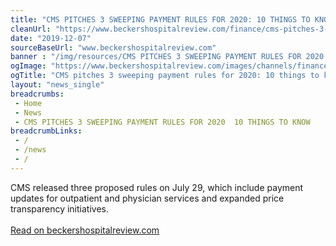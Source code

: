 ```yaml
--- 
title: "CMS PITCHES 3 SWEEPING PAYMENT RULES FOR 2020: 10 THINGS TO KNOW"
cleanUrl: "https://www.beckershospitalreview.com/finance/cms-pitches-3-sweeping-payment-rules-for-2020-10-things-to-know.html"
date: "2019-12-07"
sourceBaseUrl: "www.beckershospitalreview.com"
banner : "/img/resources/CMS PITCHES 3 SWEEPING PAYMENT RULES FOR 2020 10 THINGS TO KNOW.png"
ogImage: "https://www.beckershospitalreview.com/images/channels/finance/3.jpg"
ogTitle: "CMS pitches 3 sweeping payment rules for 2020: 10 things to know. CMS released three proposed rules on July 29, which include payment updates for outpatient and physician services and expanded price transparency initiatives."
layout: "news_single"
breadcrumbs:
 - Home
 - News
 - CMS PITCHES 3 SWEEPING PAYMENT RULES FOR 2020  10 THINGS TO KNOW
breadcrumbLinks:
 - / 
 - /news
 - / 
---
```

CMS released three proposed rules on July 29, which include payment updates for outpatient and physician services and expanded price transparency initiatives.<br><br><a target="_blank" href=https://www.beckershospitalreview.com/finance/cms-pitches-3-sweeping-payment-rules-for-2020-10-things-to-know.html>Read on beckershospitalreview.com</a>
